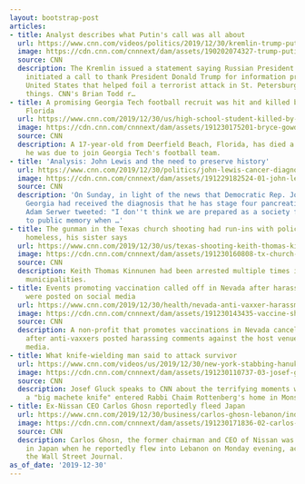 ```yaml
---
layout: bootstrap-post
articles:
- title: Analyst describes what Putin's call was all about
  url: https://www.cnn.com/videos/politics/2019/12/30/kremlin-trump-putin-call-todd-tsr-vpx.cnn
  image: https://cdn.cnn.com/cnnnext/dam/assets/190202074327-trump-putin-split-0202-super-tease.jpg
  source: CNN
  description: The Kremlin issued a statement saying Russian President Vladimir Putin
    initiated a call to thank President Donald Trump for information provided by the
    United States that helped foil a terrorist attack in St. Petersburg, among other
    things. CNN's Brian Todd r…
- title: A promising Georgia Tech football recruit was hit and killed by a train in
    Florida
  url: https://www.cnn.com/2019/12/30/us/high-school-student-killed-by-train-trnd/index.html
  image: https://cdn.cnn.com/cnnnext/dam/assets/191230175201-bryce-gowdy-file-restricted-super-tease.jpg
  source: CNN
  description: A 17-year-old from Deerfield Beach, Florida, has died a week before
    he was due to join Georgia Tech's football team.
- title: 'Analysis: John Lewis and the need to preserve history'
  url: https://www.cnn.com/2019/12/30/politics/john-lewis-cancer-diagnosis-civil-rights-history/index.html
  image: https://cdn.cnn.com/cnnnext/dam/assets/191229182524-01-john-lewis-lead-image-super-tease.jpg
  source: CNN
  description: 'On Sunday, in light of the news that Democratic Rep. John Lewis of
    Georgia had received the diagnosis that he has stage four pancreatic cancer, journalist
    Adam Serwer tweeted: "I don''t think we are prepared as a society for what happens
    to public memory when …'
- title: The gunman in the Texas church shooting had run-ins with police and had been
    homeless, his sister says
  url: https://www.cnn.com/2019/12/30/us/texas-shooting-keith-thomas-kinnunen-profile/index.html
  image: https://cdn.cnn.com/cnnnext/dam/assets/191230160808-tx-church-shooter-keith-thomas-kinnunen-mugshot-super-tease.jpg
  source: CNN
  description: Keith Thomas Kinnunen had been arrested multiple times in different
    municipalities.
- title: Events promoting vaccination called off in Nevada after harassing comments
    were posted on social media
  url: https://www.cnn.com/2019/12/30/health/nevada-anti-vaxxer-harassment-trnd/index.html
  image: https://cdn.cnn.com/cnnnext/dam/assets/191230143435-vaccine-shot-stock-super-tease.jpg
  source: CNN
  description: A non-profit that promotes vaccinations in Nevada canceled two events
    after anti-vaxxers posted harassing comments against the host venues on social
    media.
- title: What knife-wielding man said to attack survivor
  url: https://www.cnn.com/videos/us/2019/12/30/new-york-stabbing-hanukkah-sidner-pkg-lead-vpx.cnn
  image: https://cdn.cnn.com/cnnnext/dam/assets/191230110737-03-josef-gluck-super-tease.jpg
  source: CNN
  description: Josef Gluck speaks to CNN about the terrifying moments when a man with
    a "big machete knife" entered Rabbi Chaim Rottenberg's home in Monsey, New York.
- title: Ex-Nissan CEO Carlos Ghosn reportedly fleed Japan
  url: https://www.cnn.com/2019/12/30/business/carlos-ghosn-lebanon/index.html
  image: https://cdn.cnn.com/cnnnext/dam/assets/191230171836-02-carlos-goshn-file-super-tease.jpg
  source: CNN
  description: Carlos Ghosn, the former chairman and CEO of Nissan was awaiting trial
    in Japan when he reportedly flew into Lebanon on Monday evening, according to
    the Wall Street Journal.
as_of_date: '2019-12-30'
---
```


